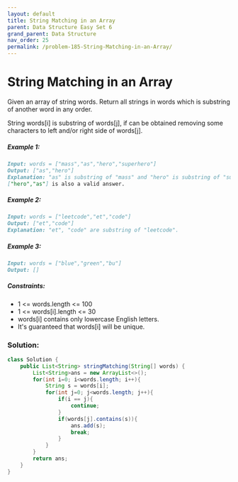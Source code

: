 ```yaml
---
layout: default
title: String Matching in an Array
parent: Data Structure Easy Set 6
grand_parent: Data Structure
nav_order: 25
permalink: /problem-185-String-Matching-in-an-Array/
---
```

# String Matching in an Array
Given an array of string words. Return all strings in words which is substring of another word in any order.

String words[i] is substring of words[j], if can be obtained removing some characters to left and/or right side of words[j].

##### Example 1:
```markdown
Input: words = ["mass","as","hero","superhero"]
Output: ["as","hero"]
Explanation: "as" is substring of "mass" and "hero" is substring of "superhero".
["hero","as"] is also a valid answer.
```
##### Example 2:
```markdown
Input: words = ["leetcode","et","code"]
Output: ["et","code"]
Explanation: "et", "code" are substring of "leetcode".
```
##### Example 3:
```markdown
Input: words = ["blue","green","bu"]
Output: []
```
##### Constraints:
* 1 <= words.length <= 100
* 1 <= words[i].length <= 30
* words[i] contains only lowercase English letters.
* It's guaranteed that words[i] will be unique.

### Solution:
```java
class Solution {
    public List<String> stringMatching(String[] words) {
        List<String>ans = new ArrayList<>();
        for(int i=0; i<words.length; i++){
            String s = words[i];
            for(int j=0; j<words.length; j++){
                if(i == j){
                    continue;
                }
                if(words[j].contains(s)){
                    ans.add(s);
                    break;
                }
            }
        }
        return ans;
    }
}
```